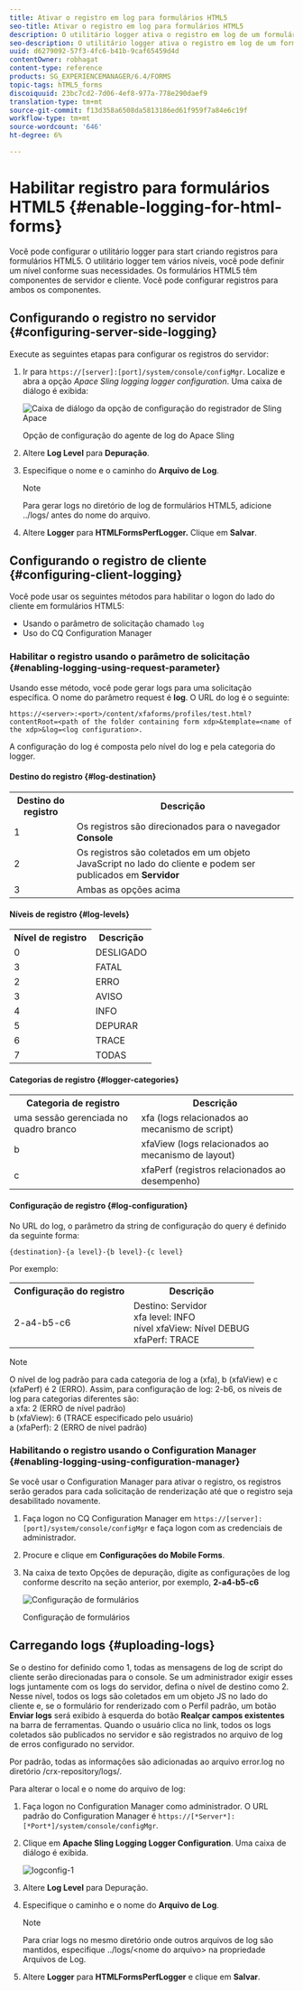 ```yaml
---
title: Ativar o registro em log para formulários HTML5
seo-title: Ativar o registro em log para formulários HTML5
description: O utilitário logger ativa o registro em log de um formulário e ajuda a depurar problemas relacionados ao formulário.
seo-description: O utilitário logger ativa o registro em log de um formulário e ajuda a depurar problemas relacionados ao formulário.
uuid: d6279092-57f3-4fc6-b41b-9caf65459d4d
contentOwner: robhagat
content-type: reference
products: SG_EXPERIENCEMANAGER/6.4/FORMS
topic-tags: hTML5_forms
discoiquuid: 23bc7cd2-7d06-4ef8-977a-778e290daef9
translation-type: tm+mt
source-git-commit: f13d358a6508da5813186ed61f959f7a84e6c19f
workflow-type: tm+mt
source-wordcount: '646'
ht-degree: 6%

---
```



# Habilitar registro para formulários HTML5 {#enable-logging-for-html-forms}

Você pode configurar o utilitário logger para start criando registros para formulários HTML5. O utilitário logger tem vários níveis, você pode definir um nível conforme suas necessidades. Os formulários HTML5 têm componentes de servidor e cliente. Você pode configurar registros para ambos os componentes.

## Configurando o registro no servidor {#configuring-server-side-logging}

Execute as seguintes etapas para configurar os registros do servidor:

1. Ir para `https://[server]:[port]/system/console/configMgr`. Localize e abra a opção *Apace Sling logging logger configuration*. Uma caixa de diálogo é exibida:

   ![ Caixa de diálogo da opção de configuração do registrador de Sling Apace](assets/logconfig.png)

   Opção de configuração do agente de log do Apace Sling

1. Altere **Log Level** para **Depuração**.

1. Especifique o nome e o caminho do **Arquivo de Log**.

   >[!NOTE]
   >
   >Para gerar logs no diretório de log de formulários HTML5, adicione ../logs/ antes do nome do arquivo.

1. Altere **Logger** para **HTMLFormsPerfLogger.** Clique em **Salvar**.

## Configurando o registro de cliente {#configuring-client-logging}

Você pode usar os seguintes métodos para habilitar o logon do lado do cliente em formulários HTML5:

* Usando o parâmetro de solicitação chamado `log`
* Uso do CQ Configuration Manager

### Habilitar o registro usando o parâmetro de solicitação {#enabling-logging-using-request-parameter}

Usando esse método, você pode gerar logs para uma solicitação específica. O nome do parâmetro request é **log**. O URL do log é o seguinte:

`https://<server>:<port>/content/xfaforms/profiles/test.html?contentRoot=<path of the folder containing form xdp>&template=<name of the xdp>&log=<log configuration>.`

A configuração do log é composta pelo nível do log e pela categoria do logger.

#### Destino do registro {#log-destination}

<table> 
 <tbody> 
  <tr> 
   <th><strong>Destino do registro</strong></th> 
   <th><strong>Descrição</strong></th> 
  </tr> 
  <tr> 
   <td>1</td> 
   <td>Os registros são direcionados para o navegador <strong>Console</strong></td> 
  </tr> 
  <tr> 
   <td>2</td> 
   <td>Os registros são coletados em um objeto JavaScript no lado do cliente e podem ser publicados em <strong>Servidor</strong> </td> 
  </tr> 
  <tr> 
   <td>3</td> 
   <td>Ambas as opções acima<br /> </td> 
  </tr> 
 </tbody> 
</table>

#### Níveis de registro {#log-levels}

<table> 
 <tbody> 
  <tr> 
   <th>Nível de registro</th> 
   <th>Descrição</th> 
  </tr> 
  <tr> 
   <td>0</td> 
   <td>DESLIGADO<br type="_moz" /> </td> 
  </tr> 
  <tr> 
   <td>3</td> 
   <td>FATAL<br type="_moz" /> </td> 
  </tr> 
  <tr> 
   <td>2</td> 
   <td>ERRO<br type="_moz" /> </td> 
  </tr> 
  <tr> 
   <td>3</td> 
   <td>AVISO<br type="_moz" /> </td> 
  </tr> 
  <tr> 
   <td>4</td> 
   <td>INFO<br type="_moz" /> </td> 
  </tr> 
  <tr> 
   <td>5</td> 
   <td>DEPURAR<br type="_moz" /> </td> 
  </tr> 
  <tr> 
   <td>6</td> 
   <td>TRACE<br type="_moz" /> </td> 
  </tr> 
  <tr> 
   <td>7</td> 
   <td>TODAS<br type="_moz" /> </td> 
  </tr> 
 </tbody> 
</table>

#### Categorias de registro {#logger-categories}

<table> 
 <tbody> 
  <tr> 
   <th>Categoria de registro</th> 
   <th>Descrição</th> 
  </tr> 
  <tr> 
   <td>uma sessão gerenciada no quadro branco</td> 
   <td>xfa (logs relacionados ao mecanismo de script)</td> 
  </tr> 
  <tr> 
   <td>b</td> 
   <td>xfaView (logs relacionados ao mecanismo de layout)<br type="_moz" /> </td> 
  </tr> 
  <tr> 
   <td>c</td> 
   <td>xfaPerf (registros relacionados ao desempenho)<br type="_moz" /> </td> 
  </tr> 
 </tbody> 
</table>

#### Configuração de registro {#log-configuration}

No URL do log, o parâmetro da string de configuração do query é definido da seguinte forma:

`{destination}-{a level}-{b level}-{c level}`

Por exemplo:

<table> 
 <tbody> 
  <tr> 
   <th>Configuração do registro</th> 
   <th>Descrição</th> 
  </tr> 
  <tr> 
   <td>2-a4-b5-c6<br type="_moz" /> </td> 
   <td>Destino: Servidor<br /> xfa level: INFO<br /> nível xfaView: Nível DEBUG<br /> xfaPerf: TRACE</td> 
  </tr> 
 </tbody> 
</table>

>[!NOTE]
>
>O nível de log padrão para cada categoria de log a (xfa), b (xfaView) e c (xfaPerf) é 2 (ERRO). Assim, para configuração de log: 2-b6, os níveis de log para categorias diferentes são:\
>a xfa: 2 (ERRO de nível padrão)\
>b (xfaView): 6 (TRACE especificado pelo usuário)\
>a (xfaPerf): 2 (ERRO de nível padrão)

### Habilitando o registro usando o Configuration Manager {#enabling-logging-using-configuration-manager}

Se você usar o Configuration Manager para ativar o registro, os registros serão gerados para cada solicitação de renderização até que o registro seja desabilitado novamente.

1. Faça logon no CQ Configuration Manager em `https://[server]:[port]/system/console/configMgr` e faça logon com as credenciais de administrador.
1. Procure e clique em **Configurações do Mobile Forms**.
1. Na caixa de texto Opções de depuração, digite as configurações de log conforme descrito na seção anterior, por exemplo, **2-a4-b5-c6**

   ![Configuração de formulários](assets/forms_configuration.png)

   Configuração de formulários

## Carregando logs {#uploading-logs}

Se o destino for definido como 1, todas as mensagens de log de script do cliente serão direcionadas para o console. Se um administrador exigir esses logs juntamente com os logs do servidor, defina o nível de destino como 2. Nesse nível, todos os logs são coletados em um objeto JS no lado do cliente e, se o formulário for renderizado com o Perfil padrão, um botão **Enviar logs** será exibido à esquerda do botão **Realçar campos existentes** na barra de ferramentas. Quando o usuário clica no link, todos os logs coletados são publicados no servidor e são registrados no arquivo de log de erros configurado no servidor.

Por padrão, todas as informações são adicionadas ao arquivo error.log no diretório /crx-repository/logs/.

Para alterar o local e o nome do arquivo de log:

1. Faça logon no Configuration Manager como administrador. O URL padrão do Configuration Manager é `https://[*Server*]:[*Port*]/system/console/configMgr`.
1. Clique em **Apache Sling Logging Logger Configuration**. Uma caixa de diálogo é exibida.

   ![logconfig-1](assets/logconfig-1.png)

1. Altere **Log Level** para Depuração.

1. Especifique o caminho e o nome do **Arquivo de Log**.

   >[!NOTE]
   >
   >Para criar logs no mesmo diretório onde outros arquivos de log são mantidos, especifique ../logs/&lt;nome do arquivo> na propriedade Arquivos de Log.

1. Altere **Logger** para **HTMLFormsPerfLogger** e clique em **Salvar**.

